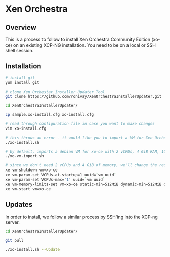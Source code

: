 # Xen Orchestra

## Overview

This is a process to follow to install Xen Orchestra Community Edition (xo-ce) on an existing XCP-NG installation. You need to be on a local or SSH shell session.

## Installation

```bash
# install git
yum install git

# clone Xen Orchestar Installer Updater Tool
git clone https://github.com/ronivay/XenOrchestraInstallerUpdater.git

cd XenOrchestraInstallerUpdater/

cp sample.xo-install.cfg xo-install.cfg

# read through configuration file in case you want to make changes
vim xo-install.cfg

# this throws an error - it would like you to import a VM for Xen Orchestra instead of installing one
./xo-install.sh

# by default, imports a debian VM for xo-ce with 2 vCPUs, 4 GiB RAM, 10 GiB disk
./xo-vm-import.sh

# since we don't need 2 vCPUs and 4 GiB of memory, we'll change the resource usage to be smaller
xe vm-shutdown vm=xo-ce
xe vm-param-set VCPUs-at-startup=1 uuid=`vm uuid`
xe vm-param-set VCPUs-max='1' uuid=`vm uuid`
xe vm-memory-limits-set vm=xo-ce static-min=512MiB dynamic-min=512MiB dynamic-max=512MiB static-max=512MiB
xe vm-start vm=xo-ce
```

## Updates

In order to install, we follow a similar process by SSH'ing into the XCP-ng server.

```bash
cd XenOrchestraInstallerUpdater/

git pull

./xo-install.sh --Update
```

